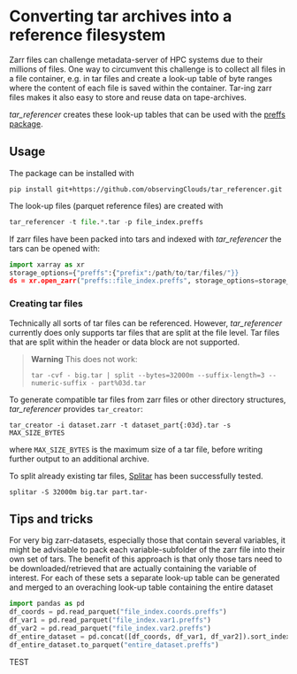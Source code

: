 # Converting tar archives into a reference filesystem

Zarr files can challenge metadata-server of HPC systems due to their millions of files.
One way to circumvent this challenge is to collect all files in a file container, e.g. in tar files
and create a look-up table of byte ranges where the content of each file is saved within
the container. Tar-ing zarr files makes it also easy to store and reuse data on tape-archives.

*tar_referencer* creates these look-up tables that can be used with the [preffs package](https://github.com/d70-t/preffs).

## Usage

The package can be installed with
```
pip install git+https://github.com/observingClouds/tar_referencer.git
```

The look-up files (parquet reference files) are created with

```python
tar_referencer -t file.*.tar -p file_index.preffs
```

If zarr files have been packed into tars and indexed with *tar_referencer* the tars can be opened with:
```python
import xarray as xr
storage_options={"preffs":{"prefix":/path/to/tar/files/"}}
ds = xr.open_zarr("preffs::file_index.preffs", storage_options=storage_options)
```

### Creating tar files
Technically all sorts of tar files can be referenced. However, *tar_referencer* currently does only supports tar files that are split at the file level. Tar files that are split within the header or data block are not supported.
> **Warning**
> This does not work:
> ```
> tar -cvf - big.tar | split --bytes=32000m --suffix-length=3 --numeric-suffix - part%03d.tar
> ```

To generate compatible tar files from zarr files or other directory structures, *tar_referencer* provides `tar_creator`:
```
tar_creator -i dataset.zarr -t dataset_part{:03d}.tar -s MAX_SIZE_BYTES
```
where `MAX_SIZE_BYTES` is the maximum size of a tar file, before writing further output to an additional archive.

To split already existing tar files, [Splitar](https://github.com/monoid/splitar) has been successfully tested.
```
splitar -S 32000m big.tar part.tar-
```

## Tips and tricks

For very big zarr-datasets, especially those that contain several variables, it might be advisable to pack each variable-subfolder
of the zarr file into their own set of tars. The benefit of this approach is that only those tars need to be downloaded/retrieved that
are actually containing the variable of interest. For each of these sets a separate look-up table can be generated and merged to an overaching look-up
table containing the entire dataset

```python
import pandas as pd
df_coords = pd.read_parquet("file_index.coords.preffs")
df_var1 = pd.read_parquet("file_index.var1.preffs")
df_var2 = pd.read_parquet("file_index.var2.preffs")
df_entire_dataset = pd.concat([df_coords, df_var1, df_var2]).sort_index()
df_entire_dataset.to_parquet("entire_dataset.preffs")
```

TEST

